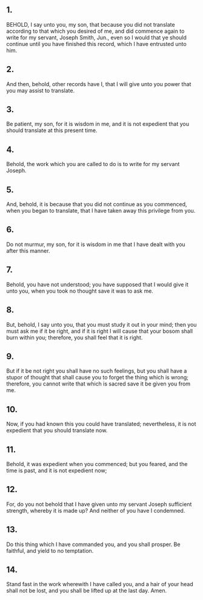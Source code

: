 ## 1.
BEHOLD, I say unto you, my son, that because you did not translate according to that which you desired of me, and did commence again to write for my servant, Joseph Smith, Jun., even so I would that ye should continue until you have finished this record, which I have entrusted unto him.
## 2.
And then, behold, other records have I, that I will give unto you power that you may assist to translate.
## 3.
Be patient, my son, for it is wisdom in me, and it is not expedient that you should translate at this present time.
## 4.
Behold, the work which you are called to do is to write for my servant Joseph.
## 5.
And, behold, it is because that you did not continue as you commenced, when you began to translate, that I have taken away this privilege from you.
## 6.
Do not murmur, my son, for it is wisdom in me that I have dealt with you after this manner.
## 7.
Behold, you have not understood; you have supposed that I would give it unto you, when you took no thought save it was to ask me.
## 8.
But, behold, I say unto you, that you must study it out in your mind; then you must ask me if it be right, and if it is right I will cause that your bosom shall burn within you; therefore, you shall feel that it is right.
## 9.
But if it be not right you shall have no such feelings, but you shall have a stupor of thought that shall cause you to forget the thing which is wrong; therefore, you cannot write that which is sacred save it be given you from me.
## 10.
Now, if you had known this you could have translated; nevertheless, it is not expedient that you should translate now.
## 11.
Behold, it was expedient when you commenced; but you feared, and the time is past, and it is not expedient now;
## 12.
For, do you not behold that I have given unto my servant Joseph sufficient strength, whereby it is made up? And neither of you have I condemned.
## 13.
Do this thing which I have commanded you, and you shall prosper. Be faithful, and yield to no temptation.
## 14.
Stand fast in the work wherewith I have called you, and a hair of your head shall not be lost, and you shall be lifted up at the last day. Amen.
